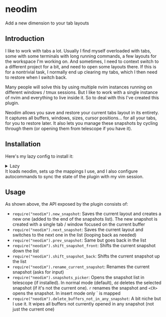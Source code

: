 # neodim

Add a new dimension to your tab layouts

## Introduction

I like to work with tabs a lot. Usually I find myself overloaded with tabs, some with some terminals with long running commands, a few layouts for the workspace I'm working on. And sometimes, I need to context switch to a different project for a bit, and need to open some layouts there. If this is for a nontrivial task, I normally end up clearing my tabs, which I then need to restore when I switch back.

Many people will solve this by using multiple nvim instances running on different windows / tmux sessions. But I like to work with a single instance of nvim and everything to live inside it. So to deal with this I've created this plugin.

Neodim allows you save and restore your current tabs layout in its entirety. It captures all buffers, windows, sizes, cursor positions... for all your tabs, for you to restore later. It also lets you manage these snapshots by cycling through them (or opening them from telescope if you have it).

## Installation

Here's my lazy config to install it:
<details>
  <summary>Lazy</summary>

```
  {
    "alvarosevilla95/neodim",
    config = function()
      local neodim = require("neodim")
      vim.keymap.set("n", "<leader>tt", neodim.snapshots_picker)
      vim.keymap.set("n", "<leader>T", neodim.new_snapshot)
      vim.keymap.set("n", "<leader>tj", neodim.next_snapshot)
      vim.keymap.set("n", "<leader>tJ", neodim.shift_snapshot_front)
      vim.keymap.set("n", "<leader>tk", neodim.prev_snapshot)
      vim.keymap.set("n", "<leader>tK", neodim.shift_snapshot_back)
      vim.keymap.set("n", "<leader>tr", neodim.rename_current_snapshot)
      vim.keymap.set("n", "<leader>dh", neodim.delete_buffers_not_in_any_snapshot)

      local group_id = vim.api.nvim_create_augroup("NeodimSession", { clear = true })

      -- Sync snapshots with vim session on exit
      vim.api.nvim_create_autocmd("VimLeavePre", {
        group = group_id,
        pattern = "*",
        callback = function()
          local session = vim.v.this_session
          if vim.v.this_session ~= "" then
            local layout_file = session:gsub(".vim$", ".vim.layout")
            vim.fn.writefile({ neodim.serialize_state() }, layout_file)
          end
        end,
      })

      -- Restore snapshots on session load
      vim.api.nvim_create_autocmd("SessionLoadPost", {
        group = group_id,
        pattern = "*",
        callback = function()
          local session = vim.v.this_session
          if vim.v.this_session ~= "" then
            local layout_file = session:gsub(".vim$", ".vim.layout")
            if vim.fn.filereadable(layout_file) then
              local json_str = vim.fn.readfile(layout_file)[1]
              neodim.restore_state(json_str)
            end
          end
        end,
      })
    end,
  }
```

</details>
It loads neodim, sets up the mappings I use, and I also configure autocommands to sync the state of the plugin with my vim session.

## Usage

As shown above, the API exposed by the plugin consists of:

* `require("neodim").new_snapshot`: Saves the current layout and creates a new one (added to the end of the snapshots list). The new snapshot is created with a single tab / window focused on the current buffer
* `require("neodim").next_snapshot`: Saves the current layout and switches to the next one in the list (looping back as needed)
* `require("neodim").prev_snapshot`: Same but goes back in the list
* `require("neodim").shift_snapshot_front`: Shifts the current snapshot down the list
* `require("neodim").shift_snapshot_back`: Shifts the current snapshot up the list
* `require("neodim").rename_current_snapshot`: Renames the current snapshot (asks for input)
* `require("neodim").snapshots_picker`: Opens the snapshot list in telescope (if installed). In normal mode (default), `dd` deletes the selected snapshot (if it's not the current one). `r` renames the snapshot and `<CR>` opens the snapshot. In insert mode only <CR>` is mapped
* `require("neodim").delete_buffers_not_in_any_snapshot`: A bit niche but I use it. It wipes all buffers not currently opened in any snapshot (not just the current one)


